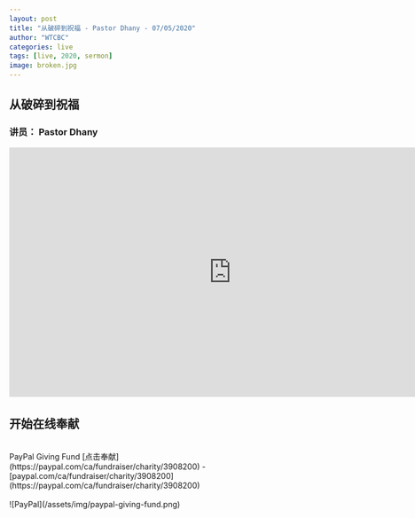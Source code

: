 ```yaml
---
layout: post
title: "从破碎到祝福 - Pastor Dhany - 07/05/2020"
author: "WTCBC"
categories: live
tags: [live, 2020, sermon]
image: broken.jpg
---
```


## 从破碎到祝福

### 讲员： Pastor Dhany

<iframe src="https://www.facebook.com/plugins/video.php?href=https%3A%2F%2Fwww.facebook.com%2Fwestcbc%2Fvideos%2F2584104738478785%2F&width=1280" width="800" height="450" style="border:none;overflow:hidden" scrolling="no" frameborder="0" allowTransparency="true" allowFullScreen="true"></iframe>

## 开始在线奉献
<br/>
PayPal Giving Fund [点击奉献](https://paypal.com/ca/fundraiser/charity/3908200) - [paypal.com/ca/fundraiser/charity/3908200](https://paypal.com/ca/fundraiser/charity/3908200)
<br/>
<br/>
![PayPal](/assets/img/paypal-giving-fund.png)
